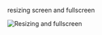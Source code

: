 resizing screen and fullscreen

![Resizing and fullscreen](https://github.com/ZelunGlenn/SomeCubes/assets/121286574/785d6ef1-09a0-4ac9-9082-35039b364513)
